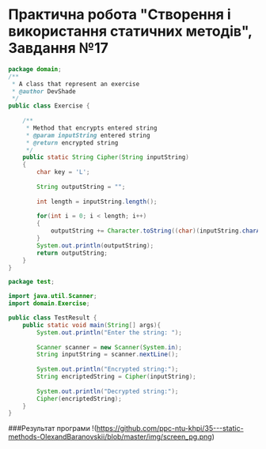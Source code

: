 # Практична робота "Створення і використання статичних методів", Завдання №17

```java
package domain;
/**
 * A class that represent an exercise
 * @author DevShade
 */
public class Exercise {
    
    /**
     * Method that encrypts entered string
     * @param inputString entered string
     * @return encrypted string
     */
    public static String Cipher(String inputString)
    {
        char key = 'L';
        
        String outputString = "";
        
        int length = inputString.length();
        
        for(int i = 0; i < length; i++)
        {
            outputString += Character.toString((char)(inputString.charAt(i)^key));
        }
        System.out.println(outputString);
        return outputString;
    }
}
```

```java
package test;

import java.util.Scanner;
import domain.Exercise;

public class TestResult {
    public static void main(String[] args){
        System.out.println("Enter the string: ");
        
        Scanner scanner = new Scanner(System.in);
        String inputString = scanner.nextLine();
       
        System.out.println("Encrypted string:");
        String encriptedString = Cipher(inputString);
        
        System.out.println("Decrypted string:");
        Cipher(encriptedString);
    }
}
```
###Результат програми
!(https://github.com/ppc-ntu-khpi/35---static-methods-OlexandBaranovskii/blob/master/img/screen_pg.png)
